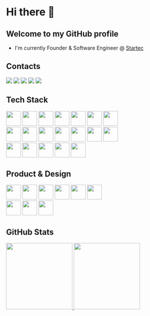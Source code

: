 # Hi there 👋

## Welcome to my GitHub profile

- I'm currently Founder & Software Engineer @ [Startec](https://startecjobs.com)

## Contacts

<div>
<a href="https://instagram.com/jm.tosto" target="_blank"><img src="https://img.shields.io/badge/-Instagram-%23E4405F?style=for-the-badge&logo=instagram&logoColor=white" target="_blank"></a>
<a href="https://www.twitch.tv/seu-usuário-aqui" target="_blank"><img src="https://img.shields.io/badge/Twitch-9146FF?style=for-the-badge&logo=twitch&logoColor=white" target="_blank"></a>
<a href="https://twitter.com/JM_Tosto" target="_blank"><img src="https://img.shields.io/badge/Twitter-1DA1F2?style=for-the-badge&logo=twitter&logoColor=white" target="_blank"></a>
<a href="https://www.linkedin.com/in/joaotosto" target="_blank"><img src="https://img.shields.io/badge/-LinkedIn-%230077B5?style=for-the-badge&logo=linkedin&logoColor=white" target="_blank"></a>
<a href = "mailto:joaotosto@startecjobs.com"><img src="https://img.shields.io/badge/Gmail-D14836?style=for-the-badge&logo=gmail&logoColor=white" target="_blank"></a>
</div>

## Tech Stack

<div>
  <img src="https://img.shields.io/badge/Apple-MacBook_Pro_2012-999999?style=for-the-badge&logo=apple&logoColor=white" width="40" height="40"/>
  <img src="https://img.shields.io/badge/Visual_Studio_Code-0078D4?style=for-the-badge&logo=visual studio code&logoColor=white" width="40" height="40"/>
  <img src="https://img.shields.io/badge/JavaScript-323330?style=for-the-badge&logo=javascript&logoColor=F7DF1E" width="40" height="40"/>
  <img src="https://img.shields.io/badge/TypeScript-007ACC?style=for-the-badge&logo=typescript&logoColor=white" width="40" height="40"/>
  <img src="https://img.shields.io/badge/Node.js-43853D?style=for-the-badge&logo=node.js&logoColor=white" width="40" height="40"/>
  <img src="https://img.shields.io/badge/Express.js-404D59?style=for-the-badge" width="40" height="40"/>
  <img src="https://img.shields.io/badge/React-20232A?style=for-the-badge&logo=react&logoColor=61DAFB" width="40" height="40"/>
</div>
<div>
  <img src="https://img.shields.io/badge/Prisma-3982CE?style=for-the-badge&logo=Prisma&logoColor=white" width="40" height="40"/>
  <img src="https://img.shields.io/badge/PostgreSQL-316192?style=for-the-badge&logo=postgresql&logoColor=white" width="40" height="40"/>
  <img src="https://img.shields.io/badge/redis-%23DD0031.svg?&style=for-the-badge&logo=redis&logoColor=white" width="40" height="40"/>
  <img src="https://img.shields.io/badge/rabbitmq-%23FF6600.svg?&style=for-the-badge&logo=rabbitmq&logoColor=white" width="40" height="40"/>
  <img src="https://img.shields.io/badge/Cloudflare-F38020?style=for-the-badge&logo=Cloudflare&logoColor=white" width="40" height="40"/>
  <img src="https://img.shields.io/badge/HTML5-E34F26?style=for-the-badge&logo=html5&logoColor=white" width="40" height="40"/>
  <img src="https://img.shields.io/badge/CSS3-1572B6?style=for-the-badge&logo=css3&logoColor=white" width="40" height="40"/>
</div>
<div>
  <img src="https://img.shields.io/badge/Python-3776AB?style=for-the-badge&logo=python&logoColor=white" width="40" height="40"/>
  <img src="https://img.shields.io/badge/Markdown-000000?style=for-the-badge&logo=markdown&logoColor=white" width="40" height="40"/>
  <img src="https://img.shields.io/badge/GIT-E44C30?style=for-the-badge&logo=git&logoColor=white" width="40" height="40"/>
  <img src="https://img.shields.io/badge/GitHub_Actions-2088FF?style=for-the-badge&logo=github-actions&logoColor=white" width="40" height="40"/>
  <img src="https://img.shields.io/badge/eslint-3A33D1?style=for-the-badge&logo=eslint&logoColor=white" width="40" height="40"/>
</div>
  
## Product & Design

<div>
  <img src="https://img.shields.io/badge/Google Analytics-E37400?style=for-the-badge&logo=google analytics&logoColor=white" width="40" height="40"/>
  <img src="https://img.shields.io/badge/hotjar-FD3A5C?style=for-the-badge&logo=hotjar&logoColor=white" width="40" height="40"/>
  <img src="https://img.shields.io/badge/Microsoft_Excel-217346?style=for-the-badge&logo=microsoft-excel&logoColor=white" width="40" height="40"/>
  <img src="https://img.shields.io/badge/Miro-050038?style=for-the-badge&logo=Miro&logoColor=white" width="40" height="40"/>
  <img src="https://img.shields.io/badge/Jira-0052CC?style=for-the-badge&logo=Jira&logoColor=white" width="40" height="40"/>
  <img src="https://img.shields.io/badge/Notion-000000?style=for-the-badge&logo=notion&logoColor=white" width="40" height="40"/>
</div>
<div>
  <img src="https://img.shields.io/badge/Trello-0052CC?style=for-the-badge&logo=trello&logoColor=white" width="40" height="40"/>
  <img src="https://img.shields.io/badge/Canva-%2300C4CC.svg?&style=for-the-badge&logo=Canva&logoColor=white" width="40" height="40"/>
  <img src="https://img.shields.io/badge/Figma-F24E1E?style=for-the-badge&logo=figma&logoColor=white" width="40" height="40"/>
</div>

## GitHub Stats

<div>
<a href="https://github.com/jmtosto">
<img height="180em" src="https://github-readme-stats.vercel.app/api/top-langs/?username=jmtosto&layout=compact&langs_count=7&theme=dracula"/>
<img height="180em" src="https://github-readme-stats.vercel.app/api?username=jmtosto&show_icons=true&theme=dracula&include_all_commits=true&count_private=true"/>
</div>
